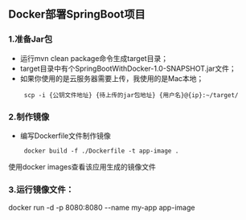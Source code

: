 ## Docker部署SpringBoot项目

### 1.准备Jar包
+ 运行mvn clean package命令生成target目录；
+ target目录中有个SpringBootWithDocker-1.0-SNAPSHOT.jar文件；
+ 如果你使用的是云服务器需要上传，我使用的是Mac本地； 
   ```shell
    scp -i {公钥文件地址} {待上传的jar包地址} {用户名}@{ip}:~/target/
   ```

### 2.制作镜像
+ 编写Dockerfile文件制作镜像 
  ```shell
   docker build -f ./Dockerfile -t app-image .
  ```
使用docker images查看该应用生成的镜像文件
### 3.运行镜像文件：
docker run -d -p 8080:8080 --name my-app app-image
